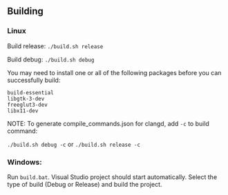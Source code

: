 ## Building

### Linux
Build release: `./build.sh release`

Build debug: `./build.sh debug`

You may need to install one or all of the following packages before you can successfully build:

```
build-essential
libgtk-3-dev
freeglut3-dev
libx11-dev
```


NOTE: To generate compile_commands.json for clangd, add `-c` to build command:

`./build.sh debug -c` or `./build.sh release -c`

### Windows:
Run `build.bat`. Visual Studio project should start automatically. Select the type of build (Debug or Release) and build the project.